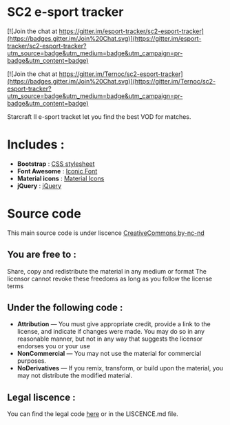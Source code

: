 # SC2 e-sport tracker

[![Join the chat at https://gitter.im/esport-tracker/sc2-esport-tracker](https://badges.gitter.im/Join%20Chat.svg)](https://gitter.im/esport-tracker/sc2-esport-tracker?utm_source=badge&utm_medium=badge&utm_campaign=pr-badge&utm_content=badge)

[![Join the chat at https://gitter.im/Ternoc/sc2-esport-tracker](https://badges.gitter.im/Join%20Chat.svg)](https://gitter.im/Ternoc/sc2-esport-tracker?utm_source=badge&utm_medium=badge&utm_campaign=pr-badge&utm_content=badge)

Starcraft II e-sport tracket let you find the best VOD for matches.

# Includes :

* **Bootstrap** : [CSS stylesheet](http://getbootstrap.com/)
* **Font Awesome** : [Iconic Font](http://fortawesome.github.io/Font-Awesome/)
* **Material icons** : [Material Icons](http://www.google.com/design/icons/)
* **jQuery** : [jQuery](https://jquery.com/)

# Source code

This main source code is under liscence [CreativeCommons by-nc-nd](https://creativecommons.org/licenses/by-nc-nd/4.0/)

## You are free to :

Share, copy and redistribute the material in any medium or format
The licensor cannot revoke these freedoms as long as you follow the license terms

## Under the following code :

* **Attribution** — You must give appropriate credit, provide a link to the license, and indicate if changes were made. You may do so in any reasonable manner, but not in any way that suggests the licensor endorses you or your use
* **NonCommercial** — You may not use the material for commercial purposes.
* **NoDerivatives** — If you remix, transform, or build upon the material, you may not distribute the modified material.

## Legal liscence :

You can find the legal code [here](https://creativecommons.org/licenses/by-nc-nd/4.0/legalcode) or in the LISCENCE.md file.
